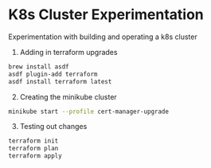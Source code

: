 # K8s Cluster Experimentation

Experimentation with building and operating a k8s cluster


1. Adding in terraform upgrades

```bash
brew install asdf
asdf plugin-add terraform
asdf install terraform latest
```

2. Creating the minikube cluster

```bash
minikube start --profile cert-manager-upgrade
```

3. Testing out changes

```bash
terraform init
terraform plan
terraform apply
```
